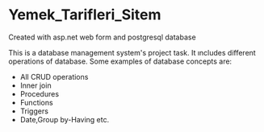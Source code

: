 # Yemek_Tarifleri_Sitem
 Created with asp.net web form and postgresql database
 
 
This is a database management system's project task. It ıncludes different operations of database. Some examples of database concepts are:

- All CRUD operations
- Inner join
- Procedures
- Functions
- Triggers
- Date,Group by-Having etc.

